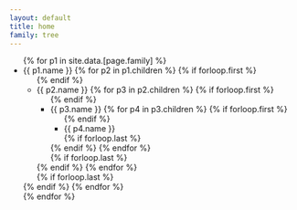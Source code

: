 ```yaml
---
layout: default
title: home
family: tree
---
```

<ul>
{% for p1 in site.data.[page.family] %}
  <li>{{ p1.name }}
    {% for p2 in p1.children %}
    {% if forloop.first %}<ul>{% endif %}
    <li>{{ p2.name }}
      {% for p3 in p2.children %}
      {% if forloop.first %}<ul>{% endif %}
      <li>{{ p3.name }}
        {% for p4 in p3.children %}
        {% if forloop.first %}<ul>{% endif %}
        <li>{{ p4.name }}
        </li>
        {% if forloop.last %}</ul>{% endif %}
        {% endfor %}
      </li>
      {% if forloop.last %}</ul>{% endif %}
      {% endfor %}
    </li>
    {% if forloop.last %}</ul>{% endif %}
    {% endfor %}
  </li>
  {% endfor %}
</ul>
